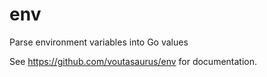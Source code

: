 # env
Parse environment variables into Go values

See https://github.com/voutasaurus/env for documentation.
